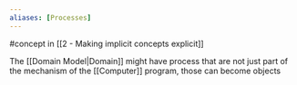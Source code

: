 ```yaml
---
aliases: [Processes]
---
```


#concept in [[2 - Making implicit concepts explicit]]

The [[Domain Model|Domain]] might have process that are not just part of the mechanism of the [[Computer]] program, those can become objects